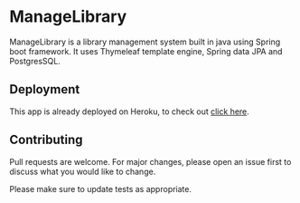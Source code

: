 # ManageLibrary

ManageLibrary is a library management system built in java using Spring boot framework.
It uses Thymeleaf template engine, Spring data JPA and PostgresSQL.
## Deployment

This app is already deployed on Heroku, to check out [click here](https://managelibraryapp.herokuapp.com/).





## Contributing
Pull requests are welcome. For major changes, please open an issue first to discuss what you would like to change.

Please make sure to update tests as appropriate.
